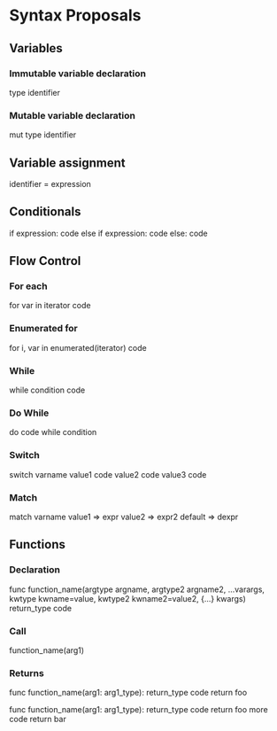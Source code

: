 # Syntax Proposals

## Variables
### Immutable variable declaration
type identifier

### Mutable variable declaration
mut type identifier

## Variable assignment
identifier = expression

## Conditionals
if expression:
  code
else if expression:
  code
else:
  code

## Flow Control

### For each
for var in iterator
  code

### Enumerated for
for i, var in enumerated(iterator)
  code

### While
while condition
  code

### Do While
do
  code
while condition

### Switch

switch varname
  value1
    code
  value2
    code
  value3
    code

### Match
match varname
  value1 => expr
  value2 => expr2
  default => dexpr

## Functions

### Declaration
func function\_name(argtype argname, argtype2 argname2, ...varargs, kwtype kwname=value, kwtype2 kwname2=value2, {...} kwargs) return\_type
  code

### Call
function\_name(arg1)

### Returns
func function\_name(arg1: arg1\_type): return\_type
  code
  return foo

func function\_name(arg1: arg1\_type): return\_type
  code
  return foo
  more code
  return bar





